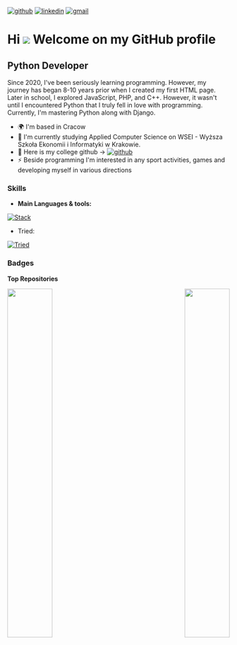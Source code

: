 [![github](https://skillicons.dev/icons?i=github)](https://www.github.com/samekmat)
[![linkedin](https://skillicons.dev/icons?i=linkedin)](https://www.linkedin.com/in/samekmat)
[![gmail](https://skillicons.dev/icons?i=gmail)](mailto:samekmat@gmail.com)

Hi ![](https://user-images.githubusercontent.com/18350557/176309783-0785949b-9127-417c-8b55-ab5a4333674e.gif) Welcome on my GitHub profile
========================

Python Developer
----------------

Since 2020, I've been seriously learning programming. However, my journey has began 8-10 years prior when I created my first HTML page. Later in school, I explored JavaScript, PHP, and C++. However, it wasn't until I encountered Python that I truly fell in love with programming. Currently, I'm mastering Python along with Django.

*   🌍  I'm based in Cracow
*   🚀  I'm currently studying Applied Computer Science on WSEI - Wyższa Szkoła Ekonomii i Informatyki w Krakowie.
*   🏫  Here is my college github -> [![github](https://skillicons.dev/icons?i=github)](https://www.github.com/m-samek)
*   ⚡  Beside programming I'm interested in any sport activities, games and developing myself in various directions

    


### Skills

* <b>Main Languages & tools:</b>

[![Stack](https://skillicons.dev/icons?i=py,django,pycharm,docker,aws,git,postgres,sqlite,mysql,js,html,css,tailwind,bootstrap,md,notion&perline=16)](https://skillicons.dev)

* Tried:
  
[![Tried](https://skillicons.dev/icons?i=flask,fastapi,react,vue)](https://skillicons.dev)

### Badges

<b>Top Repositories</b>

<div width="100%" align="center"><a href="https://github.com/samekmat/BudgetManager" align="left"><img align="left" width="45%" src="https://github-readme-stats.vercel.app/api/pin/?username=samekmat&repo=BudgetManager&title_color=0891b2&text_color=ffffff&icon_color=a855f7&bg_color=1c1917&hide_border=true&locale=en" /></a><a href="https://github.com/samekmat/PlanDiet" align="right"><img align="right" width="45%" src="https://github-readme-stats.vercel.app/api/pin/?username=samekmat&repo=PlanDiet&title_color=0891b2&text_color=ffffff&icon_color=a855f7&bg_color=1c1917&hide_border=true&locale=en" /></a></div><br /><br /><br /><br /><br /><br /><br />
